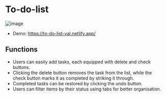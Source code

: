 # To-do-list
![image](https://github.com/user-attachments/assets/76d55834-1780-451d-9a63-0340d91422eb)

* Demo: https://to-do-list-val.netlify.app/

## Functions
* Users can easily add tasks, each equipped with delete and check buttons.
* Clicking the delete button removes the task from the list, while the check button marks it as completed by striking it through.
* Completed tasks can be restored by clicking the undo button.
* Users can filter items by their status using tabs for better organisation.
